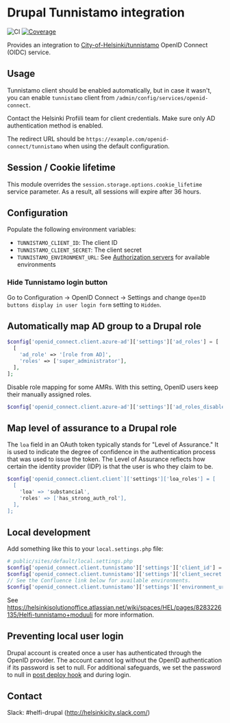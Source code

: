 # Drupal Tunnistamo integration

![CI](https://github.com/City-of-Helsinki/drupal-module-helfi-tunnistamo/workflows/CI/badge.svg) [![Coverage](https://sonarcloud.io/api/project_badges/measure?project=City-of-Helsinki_drupal-module-helfi-tunnistamo&metric=coverage)](https://sonarcloud.io/summary/new_code?id=City-of-Helsinki_drupal-module-helfi-tunnistamo)

Provides an integration to [City-of-Helsinki/tunnistamo](https://github.com/City-of-Helsinki/tunnistamo) OpenID Connect (OIDC) service.

## Usage

Tunnistamo client should be enabled automatically, but in case it wasn't, you can
enable `tunnistamo` client from `/admin/config/services/openid-connect`.

Contact the Helsinki Profiili team for client credentials. Make sure only AD authentication method is enabled.

The redirect URL should be `https://example.com/openid-connect/tunnistamo` when using the default configuration.

## Session / Cookie lifetime

This module overrides the `session.storage.options.cookie_lifetime` service parameter. As a result, all sessions will expire after 36 hours.

## Configuration

Populate the following environment variables:

- `TUNNISTAMO_CLIENT_ID`: The client ID
- `TUNNISTAMO_CLIENT_SECRET`: The client secret
- `TUNNISTAMO_ENVIRONMENT_URL`: See [Authorization servers](https://helsinkisolutionoffice.atlassian.net/wiki/spaces/HEL/pages/8283226135/Helfi-tunnistamo+moduuli) for available environments

### Hide Tunnistamo login button

Go to Configuration &rarr; OpenID Connect &rarr; Settings and change `OpenID buttons display in user login form` setting to `Hidden`.

## Automatically map AD group to a Drupal role

```php
$config['openid_connect.client.azure-ad']['settings']['ad_roles'] = [
  [
    'ad_role' => '[role from AD]',
    'roles' => ['super_administrator'],
  ],
];
```

Disable role mapping for some AMRs. With this setting, OpenID users keep their manually assigned roles.

```php
$config['openid_connect.client.azure-ad']['settings']['ad_roles_disabled_amr'] = ['eduad'];
```

## Map level of assurance to a Drupal role

The `loa` field in an OAuth token typically stands for "Level of Assurance." It is used to indicate the degree of confidence in the authentication process that was used to issue the token. The Level of Assurance reflects how certain the identity provider (IDP) is that the user is who they claim to be.

```php
$config['openid_connect.client.client`]['settings']['loa_roles'] = [
  [
    'loa' => 'substancial',
    'roles' => ['has_strong_auth_rol'],
  ],
];
```

## Local development

Add something like this to your `local.settings.php` file:

```php
# public/sites/default/local.settings.php
$config['openid_connect.client.tunnistamo']['settings']['client_id'] = 'your-tunnistamo-client-id';
$config['openid_connect.client.tunnistamo']['settings']['client_secret'] = 'your-client-secret';
// See the Confluence link below for available environments.
$config['openid_connect.client.tunnistamo']['settings']['environment_url'] = 'http://example.com';
```

See https://helsinkisolutionoffice.atlassian.net/wiki/spaces/HEL/pages/8283226135/Helfi-tunnistamo+moduuli for more information.

## Preventing local user login

Drupal account is created once a user has authenticated through the OpenID provider. The account cannot log without the OpenID authentication if its password is set to null. For additional safeguards, we set the password to null in [post deploy hook](https://github.com/City-of-Helsinki/drupal-module-helfi-api-base/blob/main/documentation/deploy-hooks.md) and during login.

## Contact

Slack: #helfi-drupal (http://helsinkicity.slack.com/)
